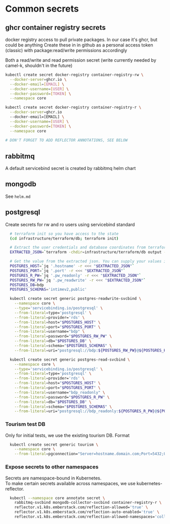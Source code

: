 # Common secrets

## ghcr container registry secrets
docker registry access to pull private packages.
In our case it's ghcr, but could be anything
Create these in in github as a personal access token (classic) with package:read/write permissions accordingly

Both a read/write and read permission secret (write currently needed by camel-k, shouldn't in the future)

```sh
kubectl create secret docker-registry container-registry-rw \
  --docker-server=ghcr.io \
  --docker-email=[EMAIL] \
  --docker-username=[USER] \
  --docker-password=[TOKEN] \
  --namespace core

kubectl create secret docker-registry container-registry-r \
  --docker-server=ghcr.io
  --docker-email=[EMAIL] \
  --docker-username=[USER] \
  --docker-password=[TOKEN] \
  --namespace core
  
# DON'T FORGET TO ADD REFLECTOR ANNOTATIONS, SEE BELOW
```

## rabbitmq
A default servicebind secret is created by rabbitmq helm chart

## mongodb
See `helm.md`

## postgresql
Create secrets for rw and ro users using servicebind standard

```sh
  # terraform init so you have access to the state
  (cd infrastructure/terraform/db; terraform init)

  # Extract the user credentials and database coordinates from terraform:
  EXTRACTED_JSON=`terraform -chdir=infrastructure/terraform/db output -json | jq -r '{hostname: .odh_postgres_hostname.value, port: .odh_postgres_port.value, pw_readwrite: .odh_postgres_password_bdp.value, pw_readonly: .odh_postgres_password_bdp_readonly.value}'`

  # Get the value from the extracted json. You can supply your values in another way if you didn't use the terraform script
  POSTGRES_HOST=`jq '.hostname' -r <<< "$EXTRACTED_JSON"`
  POSTGRES_PORT=`jq '.port' -r <<< "$EXTRACTED_JSON"`
  POSTGRES_R_PW=`jq '.pw_readonly' -r <<< "$EXTRACTED_JSON"`
  POSTGRES_RW_PW=`jq '.pw_readwrite' -r <<< "$EXTRACTED_JSON"`
  POSTGRES_DB=bdp
  POSTGRES_SCHEMAS='intimev2,public'

  kubectl create secret generic postgres-readwrite-svcbind \
    --namespace core \
    --type='servicebinding.io/postgresql' \
    --from-literal=type='postgresql' \
    --from-literal=provider='rds' \
    --from-literal=host="$POSTGRES_HOST" \
    --from-literal=port="$POSTGRES_PORT" \
    --from-literal=username="bdp" \
    --from-literal=password="$POSTGRES_RW_PW" \
    --from-literal=db="$POSTGRES_DB" \
    --from-literal=schema="$POSTGRES_SCHEMAS" \
    --from-literal=uri="postgresql://bdp:${POSTGRES_RW_PW}@${POSTGRES_HOST}:${POSTGRES_PORT}/${POSTGRES_DB}?currentSchema=${POSTGRES_SCHEMAS}"

  kubectl create secret generic postgres-read-svcbind \
    --namespace core \
    --type='servicebinding.io/postgresql' \
    --from-literal=type='postgresql' \
    --from-literal=provider='rds' \
    --from-literal=host="$POSTGRES_HOST" \
    --from-literal=port="$POSTGRES_PORT" \
    --from-literal=username="bdp_readonly" \
    --from-literal=password="$POSTGRES_R_PW" \
    --from-literal=db="$POSTGRES_DB" \
    --from-literal=schema="$POSTGRES_SCHEMAS" \
    --from-literal=uri="postgresql://bdp_readonly:${POSTGRES_R_PW}@${POSTGRES_HOST}:${POSTGRES_PORT}/${POSTGRES_DB}?currentSchema=${POSTGRES_SCHEMAS}"
```

### Tourism test DB
Only for initial tests, we use the existing tourism DB.
Format
```sh
  kubectl create secret generic tourism \
    --namespace core \
    --from-literal=pgconnection="Server=hostname.domain.com;Port=5432;User ID=******;Password=********;Database=tourism"
```

### Expose secrets to other namespaces
Secrets are namespace-bound in Kubernetes.  
To make certain secrets available across namespaces, we use kubernetes-reflector.
```sh
  kubectl --namespace core annotate secret \
    rabbitmq-svcbind mongodb-collector-svcbind container-registry-r \
    reflector.v1.k8s.emberstack.com/reflection-allowed='true' \
    reflector.v1.k8s.emberstack.com/reflection-auto-enabled='true' \
    reflector.v1.k8s.emberstack.com/reflection-allowed-namespaces='collector'
```